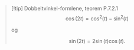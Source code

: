 > [!tip] Dobbeltvinkel-formlene, teorem P.7.2.1    
> $$\cos(2t)= \cos^2(t)-\sin^2(t) $$
> 
> og
> 
> $$ \sin(2t) = 2\sin (t)\cos(t).$$

